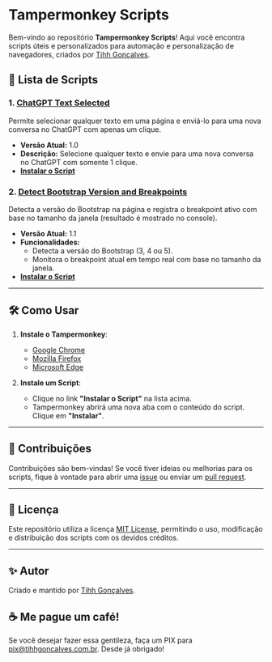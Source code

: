 # Tampermonkey Scripts

Bem-vindo ao repositório **Tampermonkey Scripts**! Aqui você encontra scripts úteis e personalizados para automação e personalização de navegadores, criados por [Tihh Gonçalves](https://tihhgoncalves.com.br).

## 📜 Lista de Scripts

### 1. [ChatGPT Text Selected](https://raw.githubusercontent.com/tihhgoncalves/tampermonkey-scripts/main/chatgpt-text-selected.js)

Permite selecionar qualquer texto em uma página e enviá-lo para uma nova conversa no ChatGPT com apenas um clique.

- **Versão Atual:** 1.0
- **Descrição:** Selecione qualquer texto e envie para uma nova conversa no ChatGPT com somente 1 clique.
- **[Instalar o Script](https://raw.githubusercontent.com/tihhgoncalves/tampermonkey-scripts/main/chatgpt-text-selected.js)**

### 2. [Detect Bootstrap Version and Breakpoints](https://raw.githubusercontent.com/tihhgoncalves/tampermonkey-scripts/main/detect-bootstrap-version.js)

Detecta a versão do Bootstrap na página e registra o breakpoint ativo com base no tamanho da janela (resultado é mostrado no console).

- **Versão Atual:** 1.1
- **Funcionalidades:**
  - Detecta a versão do Bootstrap (3, 4 ou 5).
  - Monitora o breakpoint atual em tempo real com base no tamanho da janela.
- **[Instalar o Script](https://raw.githubusercontent.com/tihhgoncalves/tampermonkey-scripts/main/detect-bootstrap-version.js)**

---

## 🛠️ Como Usar

1. **Instale o Tampermonkey**:

   - [Google Chrome](https://www.tampermonkey.net/?ext=dhdg&browser=chrome)
   - [Mozilla Firefox](https://www.tampermonkey.net/?ext=dhdg&browser=firefox)
   - [Microsoft Edge](https://www.tampermonkey.net/?ext=dhdg&browser=edge)

2. **Instale um Script**:

   - Clique no link **"Instalar o Script"** na lista acima.
   - Tampermonkey abrirá uma nova aba com o conteúdo do script. Clique em **"Instalar"**.

---

## 🤝 Contribuições

Contribuições são bem-vindas! Se você tiver ideias ou melhorias para os scripts, fique à vontade para abrir uma [issue](https://github.com/tihhgoncalves/tampermonkey-scripts/issues) ou enviar um [pull request](https://github.com/tihhgoncalves/tampermonkey-scripts/pulls).

---

## 📜 Licença

Este repositório utiliza a licença [MIT License](LICENSE), permitindo o uso, modificação e distribuição dos scripts com os devidos créditos.

---

## ✨ Autor

Criado e mantido por [Tihh Gonçalves](https://tihhgoncalves.com.br).

## ☕ Me pague um café!

Se você desejar fazer essa gentileza, faça um PIX para pix@tihhgoncalves.com.br. Desde já obrigado!
